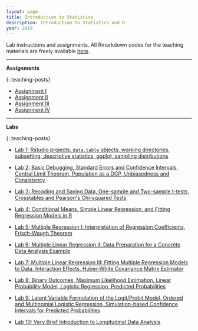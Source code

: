 ```yaml
---
layout: page
title: Introduction to Statistics
description: Introduction to Statistics and R
year: 2019
---
```


Lab instructions and assignments. All Rmarkdown codes for the teaching materials are freely available [here](https://github.com/baruuum/intro_to_stats_2019). 

<hr>

**Assignments**

{:.teaching-posts}
- [Assignment I](https://github.com/baruuum/intro_to_stats_2019/blob/master/assignments/assignment1/assignment1.pdf)
- [Assignment II](https://github.com/baruuum/intro_to_stats_2019/blob/master/assignments/assignment2/assignment2.pdf)
- [Assignment III](https://github.com/baruuum/intro_to_stats_2019/blob/master/assignments/assignment3/assignment3.pdf)
- [Assignment IV](https://github.com/baruuum/intro_to_stats_2019/blob/master/assignments/assignment4/assignment4.pdf)

<hr>

**Labs**

{:.teaching-posts}
- [Lab 1: Rstudio projects, `data.table` objects, working directories, subsetting, descriptive statistics, ggplot, sampling distributions](https://htmlpreview.github.com/?https://github.com/baruuum/intro_to_stats_2019/blob/master/Lab1/Lab1.html)

- [Lab 2: Basic Debugging, Standard Errors and Confidence Intervals, Central Limit Theorem, Population as a DGP, Unbiasedness and Consistency](https://htmlpreview.github.com/?https://github.com/baruuum/intro_to_stats_2019/blob/master/Lab2/Lab2.html)

- [Lab 3: Recoding and Saving Data, One-sample and Two-sample t-tests, Crosstables and Pearson's Chi-squared Tests](https://htmlpreview.github.com/?https://github.com/baruuum/intro_to_stats_2019/blob/master/Lab3/Lab3.html)

- [Lab 4: Conditional Means, Simple Linear Regression, and Fitting Regression Models in R](https://htmlpreview.github.com/?https://github.com/baruuum/intro_to_stats_2019/blob/master/Lab4/Lab4.html)

- [Lab 5: Multiple Regression I: Interpretation of Regression Coefficients, Frisch-Waugh Theorem](https://htmlpreview.github.com/?https://github.com/baruuum/intro_to_stats_2019/blob/master/Lab5/Lab5.html)

- [Lab 6: Multiple Linear Regression II: Data Preparation for a Concrete Data Analysis Example](https://htmlpreview.github.com/?https://github.com/baruuum/intro_to_stats_2019/blob/master/Lab6/Lab6.html)

- [Lab 7: Multiple Linear Regression III: Fitting Multiple Regression Models to Data, Interaction Effects, Huber-White Covariance Matrix Estimator](https://htmlpreview.github.com/?https://github.com/baruuum/intro_to_stats_2019/blob/master/Lab7/Lab7.html)

- [Lab 8: Binary Outcomes, Maximum Likelihood Estimation, Linear Probability Model, Logistic Regression, Predicted Probabilities](https://htmlpreview.github.com/?https://github.com/baruuum/intro_to_stats_2019/blob/master/Lab8/Lab8.html)

- [Lab 9: Latent Variable Formulation of the Logit/Probit Model, Ordered and Multinomial Logistic Regression, Simulation-based Confidence Intervals for Predicted Probabilities](https://htmlpreview.github.com/?https://github.com/baruuum/intro_to_stats_2019/blob/master/Lab9/Lab9.html)

- [Lab 10: Very Brief Introduction to Longitudinal Data Analysis](https://htmlpreview.github.com/?https://github.com/baruuum/intro_to_stats_2019/blob/master/Lab10/Lab10.html)
